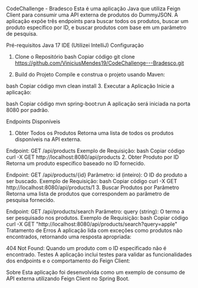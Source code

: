 CodeChallenge - Bradesco
Esta é uma aplicação Java que utiliza Feign Client para consumir uma API externa de produtos do DummyJSON. A aplicação expõe três endpoints para buscar todos os produtos, buscar um produto específico por ID, e buscar produtos com base em um parâmetro de pesquisa.

Pré-requisitos
Java 17
IDE (Utilizei IntelliJ)
Configuração
1. Clone o Repositório
bash
Copiar código
git clone https://github.com/ViniciusMendes19/CodeChallenge---Bradesco.git

3. Build do Projeto
Compile e construa o projeto usando Maven:

bash
Copiar código
mvn clean install
3. Executar a Aplicação
Inicie a aplicação:

bash
Copiar código
mvn spring-boot:run
A aplicação será iniciada na porta 8080 por padrão.

Endpoints Disponíveis
1. Obter Todos os Produtos
Retorna uma lista de todos os produtos disponíveis na API externa.

Endpoint: GET /api/products
Exemplo de Requisição:
bash
Copiar código
curl -X GET http://localhost:8080/api/products
2. Obter Produto por ID
Retorna um produto específico baseado no ID fornecido.

Endpoint: GET /api/products/{id}
Parâmetro:
id (inteiro): O ID do produto a ser buscado.
Exemplo de Requisição:
bash
Copiar código
curl -X GET http://localhost:8080/api/products/1
3. Buscar Produtos por Parâmetro
Retorna uma lista de produtos que correspondem ao parâmetro de pesquisa fornecido.

Endpoint: GET /api/products/search
Parâmetro:
query (string): O termo a ser pesquisado nos produtos.
Exemplo de Requisição:
bash
Copiar código
curl -X GET "http://localhost:8080/api/products/search?query=apple"
Tratamento de Erros
A aplicação lida com exceções como produtos não encontrados, retornando uma resposta apropriada:

404 Not Found: Quando um produto com o ID especificado não é encontrado.
Testes
A aplicação inclui testes para validar as funcionalidades dos endpoints e o comportamento do Feign Client:

Sobre
Esta aplicação foi desenvolvida como um exemplo de consumo de API externa utilizando Feign Client no Spring Boot.
